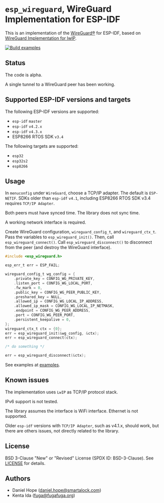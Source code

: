 # `esp_wireguard`, WireGuard Implementation for ESP-IDF

This is an implementation of the [WireGuard&reg;](https://www.wireguard.com/)
for ESP-IDF, based on
[WireGuard Implementation for lwIP](https://github.com/smartalock/wireguard-lwip).

[![Build examples](https://github.com/trombik/esp_wireguard/actions/workflows/build.yml/badge.svg)](https://github.com/trombik/esp_wireguard/actions/workflows/build.yml)

## Status

The code is alpha.

A single tunnel to a WireGuard peer has been working.

## Supported ESP-IDF versions and targets

The following ESP-IDF versions are supported:

* `esp-idf` `master`
* `esp-idf` `v4.2.x`
* `esp-idf` `v4.3.x`
* ESP8266 RTOS SDK `v3.4`

The following targets are supported:

* `esp32`
* `esp32s2`
* `esp8266`

## Usage

In `menuconfig` under `WireGuard`, choose a TCP/IP adapter. The default is
`ESP-NETIF`. SDKs older than `esp-idf` `v4.1`, including ESP8266 RTOS SDK v3.4
requires `TCP/IP Adapter`.

Both peers must have synced time. The library does not sync time.

A working network interface is required.

Create WireGuard configuration, `wireguard_config_t`, and `wireguard_ctx_t`.
Pass the variables to `esp_wireguard_init()`. Then, call
`esp_wireguard_connect()`. Call `esp_wireguard_disconnect()` to disconnect
from the peer (and destroy the WireGuard interface).

```c
#include <esp_wireguard.h>

esp_err_t err = ESP_FAIL;

wireguard_config_t wg_config = {
    .private_key = CONFIG_WG_PRIVATE_KEY,
    .listen_port = CONFIG_WG_LOCAL_PORT,
    .fw_mark = 0,
    .public_key = CONFIG_WG_PEER_PUBLIC_KEY,
    .preshared_key = NULL,
    .allowed_ip = CONFIG_WG_LOCAL_IP_ADDRESS,
    .allowed_ip_mask = CONFIG_WG_LOCAL_IP_NETMASK,
    .endpoint = CONFIG_WG_PEER_ADDRESS,
    .port = CONFIG_WG_PEER_PORT,
    .persistent_keepalive = 0,
};
wireguard_ctx_t ctx = {0};
err = esp_wireguard_init(&wg_config, &ctx);
err = esp_wireguard_connect(ctx);

/* do something */

err = esp_wireguard_disconnect(&ctx);
```

See examples at [examples](examples).

## Known issues

The implementation uses `LwIP` as TCP/IP protocol stack.

IPv6 support is not tested.

The library assumes the interface is WiFi interface. Ethernet is not
supported.

Older `esp-idf` versions with `TCP/IP Adapter`, such as v4.1.x, should work,
but there are others issues, not directly related to the library.

## License

BSD 3-Clause "New" or "Revised" License (SPDX ID: BSD-3-Clause).
See [LICENSE](LICENSE) for details.

## Authors

* Daniel Hope (daniel.hope@smartalock.com)
* Kenta Ida (fuga@fugafuga.org)
